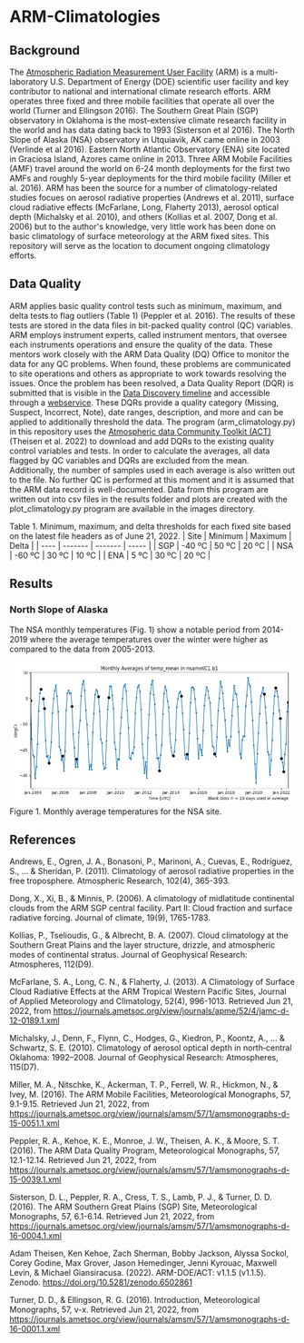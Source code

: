 # ARM-Climatologies

## Background
The [Atmospheric Radiation Measurement User Facility](https://arm.gov/) (ARM) is a multi-laboratory U.S. Department of Energy (DOE) scientific user facility and key contributor to national and international climate research efforts.  ARM operates three fixed and three mobile facilities that operate all over the world (Turner and Ellingson 2016).  The Southern Great Plain (SGP) observatory in Oklahoma is the most-extensive climate research facility in the world and has data dating back to 1993 (Sisterson et al 2016).  The North Slope of Alaska (NSA) observatory in Utquiavik, AK came online in 2003 (Verlinde et al 2016).  Eastern North Atlantic Observatory (ENA) site located in Graciosa Island, Azores came online in 2013.  Three ARM Mobile Facilities (AMF) travel around the world on 6-24 month deployments for the first two AMFs and roughly 5-year deployments for the third mobile facility (Miller et al. 2016).  ARM has been the source for a number of climatology-related studies focues on aerosol radiative properties (Andrews et al. 2011), surface cloud radiative effects (McFarlane, Long, Flaherty 2013), aerosol optical depth (Michalsky et al. 2010), and others (Kollias et al. 2007, Dong et al. 2006) but to the author's knowledge, very little work has been done on basic climatology of surface meteorology at the ARM fixed sites.  This repository will serve as the location to document ongoing climatology efforts.

## Data Quality
ARM applies basic quality control tests such as minimum, maximum, and delta tests to flag outliers (Table 1) (Peppler et al. 2016).  The results of these tests are stored in the data files in bit-packed quality control (QC) variables.  ARM employs instrument experts, called instrument mentors, that oversee each instruments operations and ensure the quality of the data. These mentors work closely with the ARM Data Quality (DQ) Office to monitor the data for any QC problems.  When found, these problems are communicated to site operations and others as appropriate to work towards resolving the issues.  Once the problem has been resolved, a Data Quality Report (DQR) is submitted that is visible in the [Data Discovery timeline](https://adc.arm.gov/discovery/#/results/id::nsametC1.b1_atmos_pressure_sfcmet_met_sfcmet?dataLevel=b1&showDetails=true) and accessible through a [webservice](https://code.arm.gov/docs/dqrws-examples/-/wikis/home).  These DQRs provide a quality category (Missing, Suspect, Incorrect, Note), date ranges, description, and more and can be applied to additionally threshold the data.  The program (arm_climatology.py) in this repository uses the [Atmospheric data Community Toolkit (ACT)](https://github.com/ARM-DOE/ACT) (Theisen et al. 2022) to download and add DQRs to the existing quality control variables and tests.  In order to calculate the averages, all data flagged by QC variables and DQRs are excluded from the mean.  Additionally, the number of samples used in each average is also written out to the file.  No further QC is performed at this moment and it is assumed that the ARM data record is well-documented.  Data from this program are written out into csv files in the results folder and plots are created with the plot_climatology.py program are available in the images directory.

Table 1. Minimum, maximum, and delta thresholds for each fixed site based on the latest file headers as of June 21, 2022.
| Site | Minimum | Maximum | Delta |
| ---- | ------- | ------- | ----- |
| SGP  | -40 ºC  | 50 ºC   | 20 ºC |
| NSA  | -60 ºC  | 30 ºC   | 10 ºC |
| ENA  |   5 ºC  | 30 ºC   | 20 ºC |

## Results
### North Slope of Alaska
The NSA monthly temperatures (Fig. 1) show a notable period from 2014-2019 where the average temperatures over the winter were higher as compared to the data from 2005-2013.


![NSA Monthly Average Temperatures](https://github.com/AdamTheisen/ARM-Climatologies/blob/main/images/nsametC1.b1_temp_mean_M.png)
Figure 1. Monthly average temperatures for the NSA site.


## References
Andrews, E., Ogren, J. A., Bonasoni, P., Marinoni, A., Cuevas, E., Rodríguez, S., ... & Sheridan, P. (2011). Climatology of aerosol radiative properties in the free troposphere. Atmospheric Research, 102(4), 365-393.

Dong, X., Xi, B., & Minnis, P. (2006). A climatology of midlatitude continental clouds from the ARM SGP central facility. Part II: Cloud fraction and surface radiative forcing. Journal of climate, 19(9), 1765-1783.

Kollias, P., Tselioudis, G., & Albrecht, B. A. (2007). Cloud climatology at the Southern Great Plains and the layer structure, drizzle, and atmospheric modes of continental stratus. Journal of Geophysical Research: Atmospheres, 112(D9).

McFarlane, S. A., Long, C. N., & Flaherty, J. (2013). A Climatology of Surface Cloud Radiative Effects at the ARM Tropical Western Pacific Sites, Journal of Applied Meteorology and Climatology, 52(4), 996-1013. Retrieved Jun 21, 2022, from https://journals.ametsoc.org/view/journals/apme/52/4/jamc-d-12-0189.1.xml

Michalsky, J., Denn, F., Flynn, C., Hodges, G., Kiedron, P., Koontz, A., ... & Schwartz, S. E. (2010). Climatology of aerosol optical depth in north‐central Oklahoma: 1992–2008. Journal of Geophysical Research: Atmospheres, 115(D7).

Miller, M. A., Nitschke, K., Ackerman, T. P., Ferrell, W. R., Hickmon, N., & Ivey, M. (2016). The ARM Mobile Facilities, Meteorological Monographs, 57, 9.1-9.15. Retrieved Jun 21, 2022, from https://journals.ametsoc.org/view/journals/amsm/57/1/amsmonographs-d-15-0051.1.xml

Peppler, R. A., Kehoe, K. E., Monroe, J. W., Theisen, A. K., & Moore, S. T. (2016). The ARM Data Quality Program, Meteorological Monographs, 57, 12.1-12.14. Retrieved Jun 21, 2022, from https://journals.ametsoc.org/view/journals/amsm/57/1/amsmonographs-d-15-0039.1.xml

Sisterson, D. L., Peppler, R. A., Cress, T. S., Lamb, P. J., & Turner, D. D. (2016). The ARM Southern Great Plains (SGP) Site, Meteorological Monographs, 57, 6.1-6.14. Retrieved Jun 21, 2022, from https://journals.ametsoc.org/view/journals/amsm/57/1/amsmonographs-d-16-0004.1.xml

Adam Theisen, Ken Kehoe, Zach Sherman, Bobby Jackson, Alyssa Sockol, Corey Godine, Max Grover, Jason Hemedinger, Jenni Kyrouac, Maxwell Levin, & Michael Giansiracusa. (2022). ARM-DOE/ACT: v1.1.5 (v1.1.5). Zenodo. https://doi.org/10.5281/zenodo.6502861

Turner, D. D., & Ellingson, R. G. (2016). Introduction, Meteorological Monographs, 57, v-x. Retrieved Jun 21, 2022, from https://journals.ametsoc.org/view/journals/amsm/57/1/amsmonographs-d-16-0001.1.xml
